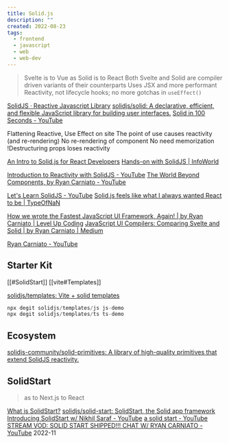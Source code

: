 ```yaml
---
title: Solid.js
description: ""
created: 2022-08-23
tags:
  - frontend
  - javascript
  - web
  - web-dev
---
```


> Svelte is to Vue as Solid is to React
> Both Svelte and Solid are compiler driven variants of their counterparts
> Uses JSX and more performant
> Reactivity, not lifecycle hooks; no more gotchas in `useEffect()`

[SolidJS · Reactive Javascript Library](https://www.solidjs.com/)
[solidjs/solid: A declarative, efficient, and flexible JavaScript library for building user interfaces.](https://github.com/solidjs/solid)
[Solid in 100 Seconds - YouTube](https://www.youtube.com/watch?v=hw3Bx5vxKl0)

Flattening
Reactive, Use Effect on site
The point of use causes reactivity (and re-rendering)
No re-rendering of component
No need memorization
!Destructuring props loses reactivity

[An Intro to Solid.js for React Developers](https://non-traditional.dev/an-intro-to-solidjs-for-react-developers)
[Hands-on with SolidJS | InfoWorld](https://www.infoworld.com/article/3643331/hands-on-with-the-solid-javascript-framework.html)

[Introduction to Reactivity with SolidJS - YouTube](https://www.youtube.com/watch?v=J70HXl1KhWE)
[The World Beyond Components, by Ryan Carniato - YouTube](https://www.youtube.com/watch?v=-CrsHsBZFg4)

[Let's Learn SolidJS - YouTube](https://www.youtube.com/watch?v=ZZ-a7B761Ds)
[Solid.js feels like what I always wanted React to be | TypeOfNaN](https://typeofnan.dev/solid-js-feels-like-what-i-always-wanted-react-to-be/)

[How we wrote the Fastest JavaScript UI Framework, Again! | by Ryan Carniato | Level Up Coding](https://levelup.gitconnected.com/how-we-wrote-the-fastest-javascript-ui-framework-again-db097ddd99b6)
[JavaScript UI Compilers: Comparing Svelte and Solid | by Ryan Carniato | Medium](https://ryansolid.medium.com/javascript-ui-compilers-comparing-svelte-and-solid-cbcba2120cea)

[Ryan Carniato - YouTube](https://www.youtube.com/c/RyanCarniato9)

## Starter Kit

[[#SolidStart]]
[[vite#Templates]]

[solidjs/templates: Vite + solid templates](https://github.com/solidjs/templates)

```js
npx degit solidjs/templates/js js-demo
npx degit solidjs/templates/ts ts-demo
```

## Ecosystem

[solidjs-community/solid-primitives: A library of high-quality primitives that extend SolidJS reactivity.](https://github.com/solidjs-community/solid-primitives)

## SolidStart

> as to Next.js to React

[What is SolidStart?](https://start.solidjs.com/getting-started/what-is-solidstart)
[solidjs/solid-start: SolidStart, the Solid app framework](https://github.com/solidjs/solid-start)
[Introducing SolidStart w/ Nikhil Saraf - YouTube](https://www.youtube.com/watch?v=eAwuPvRXNdY)
[a solid start - YouTube](https://www.youtube.com/watch?v=DVWu2b7mvFg)
[STREAM VOD: SOLID START SHIPPED!!! CHAT W/ RYAN CARNIATO - YouTube](https://www.youtube.com/watch?v=hSECorasSK8) 2022-11

